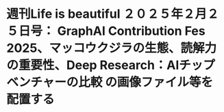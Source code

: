 # 週刊Life is beautiful ２０２５年２月２５日号： GraphAI Contribution Fes 2025、マッコウクジラの生態、読解力の重要性、Deep Research：AIチップベンチャーの比較 の画像ファイル等を配置する
